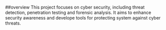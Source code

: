 ##overview
This project focuses on cyber security, including threat detection, penetration testing and forensic analysis. It aims to enhance security awareness and develope tools for protecting system against cyber threats.
